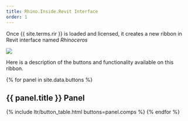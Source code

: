 ```yaml
---
title: Rhino.Inside.Revit Interface
order: 1
---
```


Once {{ site.terms.rir }} is loaded and licensed, it creates a new ribbon in Revit interface named *Rhinoceros*

![](/static/images/ribbon/ribbon.png)

Here is a description of the buttons and functionality available on this ribbon.

{% for panel in site.data.buttons %}
## {{ panel.title }} Panel
{% include ltr/button_table.html buttons=panel.comps %}
{% endfor %}
